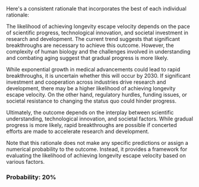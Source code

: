 Here's a consistent rationale that incorporates the best of each individual rationale:

The likelihood of achieving longevity escape velocity depends on the pace of scientific progress, technological innovation, and societal investment in research and development. The current trend suggests that significant breakthroughs are necessary to achieve this outcome. However, the complexity of human biology and the challenges involved in understanding and combating aging suggest that gradual progress is more likely.

While exponential growth in medical advancements could lead to rapid breakthroughs, it is uncertain whether this will occur by 2030. If significant investment and cooperation across industries drive research and development, there may be a higher likelihood of achieving longevity escape velocity. On the other hand, regulatory hurdles, funding issues, or societal resistance to changing the status quo could hinder progress.

Ultimately, the outcome depends on the interplay between scientific understanding, technological innovation, and societal factors. While gradual progress is more likely, rapid breakthroughs are possible if concerted efforts are made to accelerate research and development.

Note that this rationale does not make any specific predictions or assign a numerical probability to the outcome. Instead, it provides a framework for evaluating the likelihood of achieving longevity escape velocity based on various factors.

### Probability: 20%